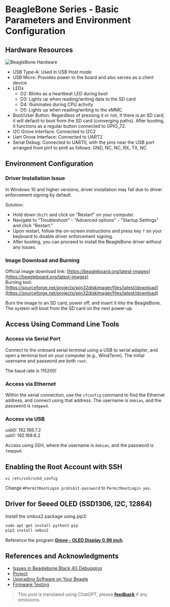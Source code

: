 # BeagleBone Series - Basic Parameters and Environment Configuration

## Hardware Resources

![BeagleBone Hardware](https://media.wiki-power.com/img/20211008090724.png)

- USB Type-A: Used in USB Host mode
- USB Micro: Provides power to the board and also serves as a client device
- LEDs
  - D2: Blinks as a heartbeat LED during boot
  - D3: Lights up when reading/writing data to the SD card
  - D4: Illuminates during CPU activity
  - D5: Lights up when reading/writing to the eMMC
- Boot/User Button: Regardless of pressing it or not, if there is an SD card, it will default to boot from the SD card (converging paths). After booting, it functions as a regular button connected to GPIO_72.
- I2C Grove Interface: Connected to I2C2
- Uart Grove Interface: Connected to UART2
- Serial Debug: Connected to UART0, with the pins near the USB port arranged from pin1 to pin6 as follows: GND, NC, NC, RX, TX, NC

## Environment Configuration

### Driver Installation Issue

In Windows 10 and higher versions, driver installation may fail due to driver enforcement signing by default.

Solution:

- Hold down `Shift` and click on "Restart" on your computer.
- Navigate to "Troubleshoot" - "Advanced options" - "Startup Settings" and click "Restart."
- Upon restart, follow the on-screen instructions and press key `7` on your keyboard to disable driver enforcement signing.
- After booting, you can proceed to install the BeagleBone driver without any issues.

### Image Download and Burning

Official image download link: [https://beagleboard.org/latest-images](https://beagleboard.org/latest-images)  
Burning tool: [https://sourceforge.net/projects/win32diskimager/files/latest/download](https://sourceforge.net/projects/win32diskimager/files/latest/download)

Burn the image to an SD card, power off, and insert it into the BeagleBone. The system will boot from the SD card on the next power-up.

## Access Using Command Line Tools

### Access via Serial Port

Connect to the onboard serial terminal using a USB to serial adapter, and open a terminal tool on your computer (e.g., WindTerm). The initial username and password are both `root`.

The baud rate is 115200!

### Access via Ethernet

Within the serial connection, use the `ifconfig` command to find the Ethernet address, and connect using that address. The username is `debian`, and the password is `temppwd`.

### Access via USB

usb0: 192.168.7.2  
usb1: 192.168.6.2

Access using SSH, where the username is `debian`, and the password is `temppwd`.

## Enabling the Root Account with SSH

```shell
vi /etc/ssh/sshd_config
```

Change `#PermitRootLogin prohibit-password` to `PermitRootLogin yes`.

## Driver for Seeed OLED (SSD1306, I2C, 12864)

Install the smbus2 package using pip3:

```py
sudo apt-get install python3-pip
pip3 install smbus2
```

Reference the program [**Grove - OLED Display 0.96 inch**](https://wiki.seeedstudio.com/Grove-OLED_Display_0.96inch/#play-with-beaglebone-green).

## References and Acknowledgments

- [Issues in Beaglebone Black 4G Debugging](https://blog.csdn.net/qq_32543253/article/details/53536266)
- [Project](https://beagleboard.org/p)
- [Upgrading Software on Your Beagle](https://beagleboard.org/upgrade#connect)
- [Firmware Testing](http://plm.seeedstudio.com.cn:9002/Windchill/app/#ptc1/tcomp/infoPage?oid=VR%3Awt.doc.WTDocument%3A30844361&u8=1)

> This post is translated using ChatGPT, please [**feedback**](https://github.com/linyuxuanlin/Wiki_MkDocs/issues/new) if any omissions.
